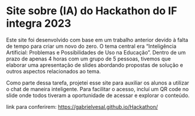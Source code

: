# Site sobre (IA) do Hackathon do IF integra 2023

Este site foi desenvolvido com base em um trabalho anterior devido à falta de tempo para criar um novo do zero. O tema central era “Inteligência Artificial: Problemas e Possibilidades de Uso na Educação”. Dentro de um prazo de apenas 4 horas com um grupo de 5 pessoas, tivemos que elaborar uma apresentação de slides abordando propostas de solução e outros aspectos relacionados ao tema.

Como parte dessa tarefa,  projetei esse site para auxiliar os alunos a utilizar o chat de maneira inteligente. Para facilitar o acesso, incluí um QR code no slide onde todos tiveram a oportunidade de acessar e explorar o conteúdo.

link para conferirem: https://gabrielvesal.github.io/Hackathon/
